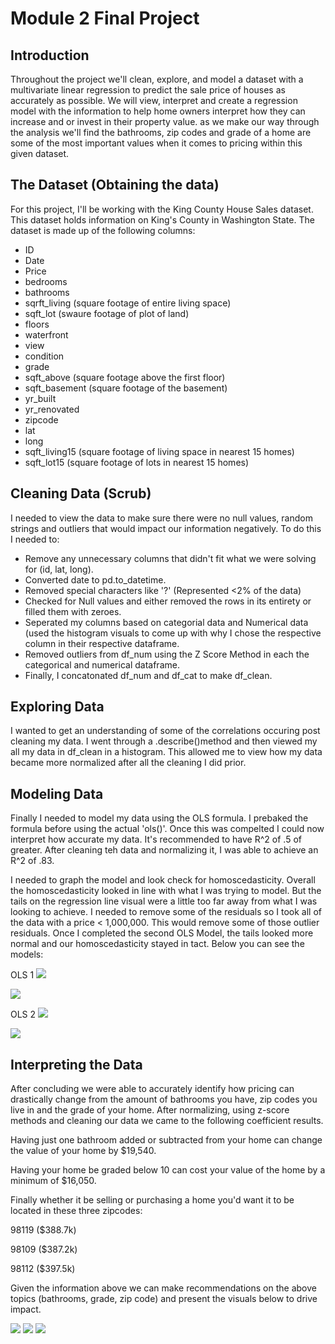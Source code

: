 
# Module 2 Final Project


## Introduction

Throughout the project we'll clean, explore, and model a dataset with a multivariate linear regression to predict the sale price of houses as accurately as possible. We will view, interpret and create a regression model with the information to help home owners interpret how they can increase and or invest in their property value. as we make our way through the analysis we'll find the bathrooms, zip codes and grade of a home are some of the most important values when it comes to pricing within this given dataset.

## The Dataset (Obtaining the data)

For this project, I'll be working with the King County House Sales dataset. This dataset holds information on King's County in Washington State. The dataset is made up of the following columns:
* ID
* Date
* Price
* bedrooms
* bathrooms
* sqrft_living (square footage of entire living space)
* sqft_lot (swaure footage of plot of land)
* floors
* waterfront
* view
* condition
* grade
* sqft_above (square footage above the first floor)
* sqft_basement (square footage of the basement)
* yr_built
* yr_renovated
* zipcode
* lat
* long
* sqft_living15 (square footage of living space in nearest 15 homes)
* sqft_lot15 (square footage of lots in nearest 15 homes)

## Cleaning Data (Scrub)
I needed to view the data to make sure there were no null values, random strings and outliers that would impact our information negatively. To do this I needed to:
* Remove any unnecessary columns that didn't fit what we were solving for (id, lat, long).
* Converted date to pd.to_datetime.
* Removed special characters like '?' (Represented <2% of the data)
* Checked for Null values and either removed the rows in its entirety or filled them with zeroes.
* Seperated my columns based on categorial data and Numerical data (used the histogram visuals to come up with why I chose the respective column in their respective dataframe.
* Removed outliers from df_num using the Z Score Method in each the categorical and numerical dataframe.
* Finally, I concatonated df_num and df_cat to make df_clean.

## Exploring Data
I wanted to get an understanding of some of the correlations occuring post cleaning my data. I went through a .describe()method and then viewed my all my data in df_clean in a histogram. This allowed me to view how my data became more normalized after all the cleaning I did prior.

## Modeling Data
Finally I needed to model my data using the OLS formula. I prebaked the formula before using the actual 'ols()'. Once this was compelted I could now interpret how accurate my data. It's recommended to have R^2 of .5 of greater. After cleaning teh data and normalizing it, I was able to achieve an R^2 of .83.

I needed to graph the model and look check for homoscedasticity. Overall the homoscedasticity looked in line with what I was trying to model. But the tails on the regression line visual were a little too far away from what I was looking to achieve. I needed to remove some of the residuals so I took all of the data with a price < 1,000,000. This would remove some of those outlier residuals. Once I completed the second OLS Model, the tails looked more normal and our homoscedasticity stayed in tact. Below you can see the models:

OLS 1
<img src="images/ols11.png">

<img src="images/ols12.png">


OLS 2
<img src="images/ols21.png">

<img src="images/ols22.png">


## Interpreting the Data

After concluding we were able to accurately identify how pricing can drastically change from the amount of bathrooms you have, zip codes you live in and the grade of your home. After normalizing, using z-score methods and cleaning our data we came to the following coefficient results.

Having just one bathroom added or subtracted from your home can change the value of your home by $19,540.

Having your home be graded below 10 can cost your value of the home by a minimum of $16,050.

Finally whether it be selling or purchasing a home you'd want it to be located in these three zipcodes:

98119 ($388.7k)

98109 ($387.2k)

98112 ($397.5k)

Given the information above we can make recommendations on the above topics (bathrooms, grade, zip code) and present the visuals below to drive impact.


<img src="images/bathooms.png">

<img src="images/grade.png">

<img src="images/zipcodes.png">


